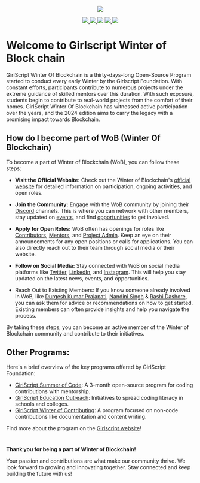 <!--- ------------------------------------------------------------------------------------------------------------------------------------------------------ -->
<!--- -- Custom Designed Banner ---------------------------------------------------------------------------------------------------------------------------- -->
<!--- ------------------------------------------------------------------------------------------------------------------------------------------------------ -->

<p align="center"> 
<img src="https://github.com/user-attachments/assets/dff896c6-1014-414d-9dd3-e5823e2a4896" />
</p>

<!--- ------------------------------------------------------------------------------------------------------------------------------------------------------ -->
<!-------- Social media Links ----------------------------------------------------------------------------------------------------------------------------- -->
<!--- ------------------------------------------------------------------------------------------------------------------------------------------------------ -->

<p align="center"> 
<a href="#">
         <img src="https://img.shields.io/badge/LinkedIn-0077B5?style=for-the-badge&logo=linkedin&logoColor=white" />
</a>
<a href="#">
         <img src="https://img.shields.io/badge/Instagram-E4405F?style=for-the-badge&logo=instagram&logoColor=white" />
</a>

 <a href="#">
	<img src="https://img.shields.io/badge/Twitter%20-%231DA1F2.svg?&style=for-the-badge&logo=Twitter&logoColor=white"></a>
</a>

<a href="#">
	<img src="https://img.shields.io/badge/linktree-39E09B?style=for-the-badge&logo=linktree&logoColor=white" />
</a>

<a>
  <img src="https://img.shields.io/badge/Girlscript GitHub%20-%231DA1F2.svg?&style=for-the-badge&logo=GitHub&logoColor=white&color=grey">
</a>
</p>

<!--- ------------------------------------------------------------------------------------------------------------------------------------------------------ -->
<!--- ------- About Us ------- ----------------------------------------------------------------------------------------------------------------------------- -->
<!--- ------------------------------------------------------------------------------------------------------------------------------------------------------ -->

# Welcome to Girlscript Winter of Block chain

GirlScript Winter Of Blockchain is a thirty-days-long Open-Source Program started to conduct every early Winter by the Girlscript Foundation. With constant efforts, participants contribute to numerous projects under the extreme guidance of skilled mentors over this duration. With such exposure, students begin to contribute to real-world projects from the comfort of their homes. GirlScript Winter Of Blockchain has witnessed active participation over the years, and the 2024 edition aims to carry the legacy with a promising impact towards Blockchain.

<!--- ------------------------------------------------------------------------------------------------------------------------------------------------------ -->
<!--- -------  More Us ------- ----------------------------------------------------------------------------------------------------------------------------- -->
<!--- ------------------------------------------------------------------------------------------------------------------------------------------------------ -->

## How do I become part of WoB (Winter Of Blockchain)

To become a part of Winter of Blockchain (WoB), you can follow these steps:

- **Visit the Official Website:** Check out the Winter of Blockchain's [official website](https://gssoc.girlscript.tech/wob) for detailed information on participation, ongoing activities, and open roles.

- **Join the Community:** Engage with the WoB community by joining their [Discord](https://discord.gg/ShtbWyAe6m) channels. This is where you can network with other members, stay updated on [events](https://gssoc.girlscript.tech/wobEvents), and find [opportunities](https://linktr.ee/wob_girlscript) to get involved.

- **Apply for Open Roles:** WoB often has openings for roles like [Contributors](https://forms.gle/w71Vd1HJzDWSqVX36), [Mentors](https://forms.gle/T41fEt1RxYe4WJAd7), and [Project Admin](https://forms.gle/xZsJG9CpUWzqHZZQ9). Keep an eye on their announcements for any open positions or calls for applications. You can also directly reach out to their team through social media or their website.

- **Follow on Social Media:** Stay connected with WoB on social media platforms like [Twitter](https://x.com/WoB__girlscript), [LinkedIn](https://www.linkedin.com/company/winter-of-blockchains/), and [Instagram](https://www.instagram.com/wob__girlscript). This will help you stay updated on the latest news, events, and opportunities.

- Reach Out to Existing Members: If you know someone already involved in WoB, like [Durgesh Kumar Prajapati](https://www.linkedin.com/in/durgesh4993/), [Nandini Singh](https://www.linkedin.com/in/nandinisingh18/) & [Rashi Dashore](https://www.linkedin.com/in/rashi-dashore-27b14b248/), you can ask them for advice or recommendations on how to get started. Existing members can often provide insights and help you navigate the process.

By taking these steps, you can become an active member of the Winter of Blockchain community and contribute to their initiatives.

<!--- ------------------------------------------------------------------------------------------------------------------------------------------------------ -->
<!--- -- Other Programs ------ ----------------------------------------------------------------------------------------------------------------------------- -->
<!--- ------------------------------------------------------------------------------------------------------------------------------------------------------ -->

## Other Programs:
Here's a brief overview of the key programs offered by GirlScript Foundation:
- [GirlScript Summer of Code](https://gssoc.girlscript.tech/): A 3-month open-source program for coding contributions with mentorship.
- [GirlScript Education Outreach](https://eop.girlscript.tech/): Initiatives to spread coding literacy in schools and colleges.
- [GirlScript Winter of Contributing](https://gwoc.girlscript.tech/): A program focused on non-code contributions like documentation and content writing.
  
Find more about the program on the [Girlscript website](https://gssoc.girlscript.tech/)!

<!--- ------------------------------------------------------------------------------------------------------------------------------------------------------ -->
<!--- -- Thank You Msg  ------ ----------------------------------------------------------------------------------------------------------------------------- -->
<!--- ------------------------------------------------------------------------------------------------------------------------------------------------------ -->
#
**Thank you for being a part of Winter of Blockchain!**

Your passion and contributions are what make our community thrive. We look forward to growing and innovating together. Stay connected and keep building the future with us!

